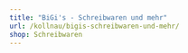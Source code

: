 ```yaml
---
title: "BiGi's - Schreibwaren und mehr"
url: /kollnau/bigis-schreibwaren-und-mehr/
shop: Schreibwaren
---
```

